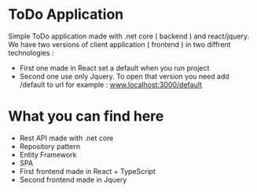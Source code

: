 # ToDo Application
Simple ToDo application made with .net core ( backend ) and react/jquery. We have two versions of client application ( frontend ) in two diffrent technologies : 

- First one made in React set a default when you run project
- Second one use only Jquery. To open that version you need add /default to url for example : www.localhost:3000/default 


# What you can find here 

- Rest API made with .net core
- Repository pattern
- Entity Framework
- SPA 
- First frontend made in React + TypeScript
- Second frontend made in Jquery
